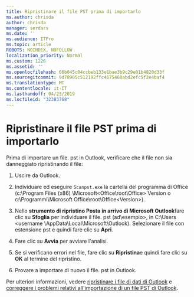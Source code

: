 ```yaml
---
title: Ripristinare il file PST prima di importarlo
ms.author: chrisda
author: chrisda
manager: serdars
ms.date: ''
ms.audience: ITPro
ms.topic: article
ROBOTS: NOINDEX, NOFOLLOW
localization_priority: Normal
ms.custom: 1226
ms.assetid: ''
ms.openlocfilehash: 66b045c04ccbeb133e1bae3b9c29e01b4820d33f
ms.sourcegitcommit: 9d78905c512192ffc4675468abd2efc5f2e4baf4
ms.translationtype: MT
ms.contentlocale: it-IT
ms.lasthandoff: 04/23/2019
ms.locfileid: "32383768"
---
```

# <a name="repair-pst-file-before-importing"></a>Ripristinare il file PST prima di importarlo

Prima di importare un file. pst in Outlook, verificare che il file non sia danneggiato ripristinando il file:

1. Uscire da Outlook.

2. Individuare ed eseguire `Scanpst.exe` la cartella del programma di Office (c:\Program Files (x86) \Microsoft\<Office\root\Office\> Version o c:\Programmi\Microsoft Office\root\Office\<Version\>).

3. Nello **strumento di ripristino Posta in arrivo di Microsoft Outlook**fare clic su **Sfoglia** per individuare il file. pst (ad\\esempio\>, in C:\Users <username \AppData\Local\Microsoft\Outlook). Selezionare il file con estensione pst e quindi fare clic su **Apri**.

4. Fare clic su **Avvia** per avviare l'analisi.

5. Se si verificano errori nel file, fare clic su **Ripristina**e quindi fare clic su **OK** al termine del ripristino.

6. Provare a importare di nuovo il file. pst in Outlook.

Per ulteriori informazioni, vedere [ripristinare i file di dati di Outlook](https://support.office.com/article/25663bc3-11ec-4412-86c4-60458afc5253) e [correggere i problemi relativi all'importazione di un file PST di Outlook](https://support.office.com/article/2d2e50dc-5c36-4ab2-ab50-f1be733b3d6e).
